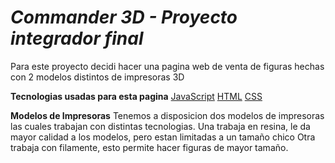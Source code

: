 # <em> Commander 3D - Proyecto integrador final </em>

Para este proyecto decidi hacer una pagina web de venta de figuras
hechas con 2 modelos distintos de impresoras 3D

__Tecnologias usadas para esta pagina__
[JavaScript](https://www.freepnglogos.com/uploads/javascript-png/javascript-logo-transparent-logo-javascript-images-3.png)
[HTML](https://cdn.pixabay.com/photo/2017/08/05/11/16/logo-2582748_640.png)
[CSS](https://pixabay.com/illustrations/logo-css-css3-icon-2582747/)

__Modelos de Impresoras__
Tenemos a disposicion dos modelos de impresoras las cuales trabajan con distintas tecnologias.
    Una trabaja en resina, le da mayor calidad a los modelos, pero estan limitadas a un tamaño chico
    Otra trabaja con filamente, esto permite hacer figuras de mayor tamaño.

